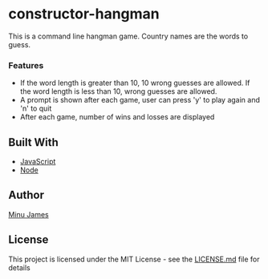 # constructor-hangman
This is a command line hangman game. Country names are the words to guess.

### Features
* If the word length is greater than 10, 10 wrong guesses are allowed. If the word length is less than 10, <word length> wrong guesses are allowed.
* A prompt is shown after each game, user can press 'y' to play again and 'n' to quit
* After each game, number of wins and losses are displayed

## Built With
* [JavaScript](https://www.javascript.com/)
* [Node](https://nodejs.org/en/)

## Author
[Minu James](https://minujames.github.io/)

## License
This project is licensed under the MIT License - see the [LICENSE.md](LICENSE.md) file for details